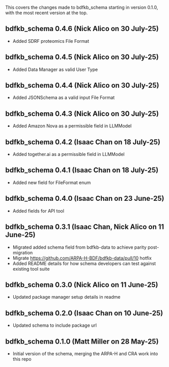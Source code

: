 This covers the changes made to bdfkb_schema starting in version 0.1.0, with the most recent version at the top.

## bdfkb_schema 0.4.6 (Nick Alico on 30 July-25)

- Added SDRF proteomics File Format

## bdfkb_schema 0.4.5 (Nick Alico on 30 July-25)

- Added Data Manager as valid User Type

## bdfkb_schema 0.4.4 (Nick Alico on 30 July-25)

- Added JSONSchema as a valid input File Format

## bdfkb_schema 0.4.3 (Nick Alico on 30 July-25)

- Added Amazon Nova as a permissible field in LLMModel

## bdfkb_schema 0.4.2 (Isaac Chan on 18 July-25)

- Added together.ai as a permissible field in LLMModel

## bdfkb_schema 0.4.1 (Isaac Chan on 18 July-25)

- Added new field for FileFormat enum

## bdfkb_schema 0.4.0 (Isaac Chan on 23 June-25)

- Added fields for API tool

## bdfkb_schema 0.3.1 (Isaac Chan, Nick Alico on 11 June-25)

- Migrated added schema field from bdfkb-data to achieve parity post-migration
- Migrate https://github.com/ARPA-H-BDF/bdfkb-data/pull/10 hotfix
- Added README details for how schema developers can test against existing tool suite

## bdfkb_schema 0.3.0 (Nick Alico on 11 June-25)

- Updated package manager setup details in readme

## bdfkb_schema 0.2.0 (Isaac Chan on 10 June-25)

- Updated schema to include package url

## bdfkb_schema 0.1.0 (Matt Miller on 28 May-25)

- Initial version of the schema, merging the ARPA-H and CRA work into this repo
